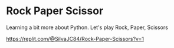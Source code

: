 # Rock Paper Scissor
 Learning a bit more about Python. Let's play Rock, Paper, Scissors
 
 https://replit.com/@SilvaJC84/Rock-Paper-Scissors?v=1
